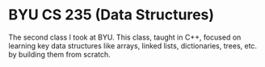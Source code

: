# BYU CS 235 (Data Structures)

The second class I took at BYU. This class, taught in C++, focused on learning key data structures like arrays, linked lists, dictionaries, trees, etc. by building them from scratch.
